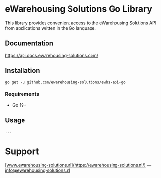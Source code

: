 # eWarehousing Solutions Go Library

This library provides convenient access to the eWarehousing Solutions API from applications written in the Go
language.


## Documentation

https://api.docs.ewarehousing-solutions.com/


## Installation

```
go get -u github.com/ewarehousing-solutions/ewhs-api-go
```

### Requirements

- Go 19+


## Usage

```go
...
```


# Support
[www.ewarehousing-solutions.nl](https://ewarehousing-solutions.nl/) — info@ewarehousing-solutions.nl